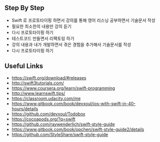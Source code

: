 
## Step By Step
- Swift 로 프로토타이핑 하면서 강의를 통해 영어 리스닝 공부하면서 기술문서 작성
- 필요한 최소한의 내용만 강의 듣기
- 다시 프로토타이핑 하기 
- 테스트코드 만들면서 리팩토링 하기
- 강의 내용과 내가 개발하면서 겪은 경험을 추가해서 기술문서를 작성
- 다시 프로토타이핑 하기


## Useful Links
- https://swift.org/download/#releases
- http://swift3tutorials.com/ 
- https://www.coursera.org/learn/swift-programming
- http://www.learnswift.tips/
- https://classroom.udacity.com/me
- https://www.gitbook.com/book/devxoul/ios-with-swift-in-40-hours/details
- https://github.com/devxoul/Todobox
- https://cocoapods.org/?q=swift
- https://github.com/raywenderlich/swift-style-guide
- https://www.gitbook.com/book/opchen/swift-style-guide2/details
- https://github.com/StyleShare/swift-style-guide
